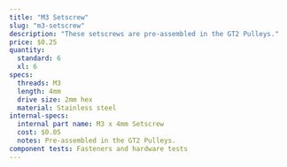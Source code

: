 ```yaml
---
title: "M3 Setscrew"
slug: "m3-setscrew"
description: "These setscrews are pre-assembled in the GT2 Pulleys."
price: $0.25
quantity:
  standard: 6
  xl: 6
specs:
  threads: M3
  length: 4mm
  drive size: 2mm hex
  material: Stainless steel
internal-specs:
  internal part name: M3 x 4mm Setscrew
  cost: $0.05
  notes: Pre-assembled in the GT2 Pulleys.
component tests: Fasteners and hardware tests
---
```

